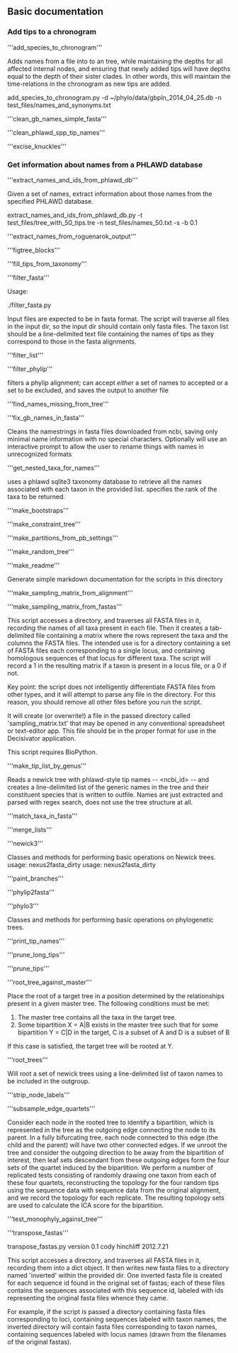 ## Basic documentation


### Add tips to a chronogram

'''add_species_to_chronogram'''

Adds names from a file into to an tree, while maintaining the depths for all affected internal nodes, and ensuring that newly added tips will have depths equal to the depth of their sister clades. In other words, this will maintain the time-relations in the chronogram as new tips are added.

add_species_to_chronogram.py -d ~/phylo/data/gbpln_2014_04_25.db -n test_files/names_and_synonyms.txt 

'''clean_gb_names_simple_fasta'''

'''clean_phlawd_spp_tip_names'''

'''excise_knuckles'''

### Get information about names from a PHLAWD database

'''extract_names_and_ids_from_phlawd_db'''

Given a set of names, extract information about those names from the specified PHLAWD database.

extract_names_and_ids_from_phlawd_db.py -t test_files/tree_with_50_tips.tre -n test_files/names_50.txt -s -b 0.1 

'''extract_names_from_roguenarok_output'''

'''figtree_blocks'''

'''fill_tips_from_taxonomy'''

'''filter_fasta'''

Usage:

./filter_fasta.py <path to input dir> <path to accepted taxon list>

Input files are expected to be in fasta format. The script will traverse all files
in the input dir, so the input dir should contain only fasta files. The taxon list
should be a line-delimited text file containing the names of tips as they
correspond to those in the fasta alignments.

'''filter_list'''

'''filter_phylip'''

filters a phylip alignment; can accept *either* a set of names to accepted or a set to be excluded, and saves the output to another file

'''find_names_missing_from_tree'''

'''fix_gb_names_in_fasta'''

Cleans the namestrings in fasta files downloaded from ncbi, saving only minimal name information with no special characters. Optionally will use an interactive prompt to allow the user to rename things with names in unrecognized formats

'''get_nested_taxa_for_names'''

uses a phlawd sqlite3 taxonomy database to retrieve all the names associated with each taxon 
in the provided list. <targetrank> specifies the rank of the taxa to be returned.

'''make_bootstraps'''

'''make_constraint_tree'''

'''make_partitions_from_pb_settings'''

'''make_random_tree'''

'''make_readme'''

Generate simple markdown documentation for the scripts in this directory

'''make_sampling_matrix_from_alignment'''

'''make_sampling_matrix_from_fastas'''

This script accesses a directory, and traverses all FASTA files in it, recording the names of all taxa present
in each file. Then it creates a tab-delimited file containing a matrix where the rows represent the taxa and the
columns the FASTA files. The intended use is for a directory containing a set of FASTA files each corresponding
to a single locus, and containing homologous sequences of that locus for different taxa. The script will record
a 1 in the resulting matrix if a taxon is present in a locus file, or a 0 if not.

Key point: the script does not intelligently differentiate FASTA files from other types, and it will attempt
to parse any file in the directory. For this reason, you should remove all other files before you run the script.

It will create (or overwrite!) a file in the passed directory called 'sampling_matrix.txt' that may be opened
in any conventional spreadsheet or text-editor app. This file should be in the proper format for use in the
Decisivator application.

This script requires BioPython.

'''make_tip_list_by_genus'''

Reads a newick tree with phlawd-style tip names -- <ncbi_id>_<genus>_<spepithet> -- and creates a line-delimited list of the generic names in the tree and their constituent species that is written to outfile. Names are just extracted and parsed with regex search, does not use the tree structure at all.

'''match_taxa_in_fasta'''

'''merge_lists'''

'''newick3'''

Classes and methods for performing basic operations on Newick trees.
usage: nexus2fasta_dirty <nexusfile> <fastaoutputfilename>
usage: nexus2fasta_dirty <nexusfile> <fastaoutputfilename>

'''paint_branches'''

'''phylip2fasta'''

'''phylo3'''

Classes and methods for performing basic operations on phylogenetic trees.

'''print_tip_names'''

'''prune_long_tips'''

'''prune_tips'''

'''root_tree_against_master'''

Place the root of a target tree in a position determined by the relationships present in a given master tree. The following conditions must be met:

1. The master tree contains all the taxa in the target tree.
2. Some bipartition X = A|B exists in the master tree such that for some bipartition Y = C|D in the target, C is a subset of A and D is a subset of B

If this case is satisfied, the target tree will be rooted at Y.

'''root_trees'''

Will root a set of newick trees using a line-delimited list of taxon names to be included in the outgroup.

'''strip_node_labels'''

'''subsample_edge_quartets'''

Consider each node in the rooted tree to identify a bipartition, which is represented in
the tree as the outgoing edge connecting the node to its parent. In a fully bifurcating tree,
each node connected to this edge (the child and the parent) will have two other connected edges.
If we unroot the tree and consider the outgoing direction to be away from the bipartition of
interest, then leaf sets descendant from these outgoing edges form the four sets of the quartet
induced by the bipartition. We perform a number of replicated tests consisting of randomly drawing
one taxon from each of these four quartets, reconstructing the topology for the four random tips
using the sequence data with sequence data from the original alignment, and we record the topology
for each replicate. The resulting topology sets are used to calculate the ICA score for the 
bipartition.

'''test_monophyly_against_tree'''

'''transpose_fastas'''

transpose_fastas.py
version 0.1
cody hinchliff
2012.7.21

This script accesses a directory, and traverses all FASTA files in it, recording them into a dict object. It then
writes new fasta files to a directory named 'inverted' within the provided dir. One inverted fasta file is created
for each sequence id found in the original set of fastas; each of these files contains the sequences associated
with this sequence id, labeled with ids representing the original fasta files whence they came.
	
For example, if the script is passed a directory containing fasta files corresponding to loci, containing sequences
labeled with taxon names, the inverted directory will contain fasta files corresponding to taxon names, containing
sequences labeled with locus names (drawn from the filenames of the original fastas).
